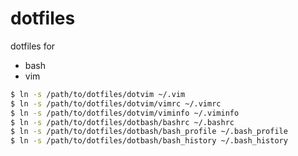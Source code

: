 dotfiles
=========

dotfiles for
* bash
* vim

```bash
$ ln -s /path/to/dotfiles/dotvim ~/.vim
$ ln -s /path/to/dotfiles/dotvim/vimrc ~/.vimrc
$ ln -s /path/to/dotfiles/dotvim/viminfo ~/.viminfo
$ ln -s /path/to/dotfiles/dotbash/bashrc ~/.bashrc
$ ln -s /path/to/dotfiles/dotbash/bash_profile ~/.bash_profile
$ ln -s /path/to/dotfiles/dotbash/bash_history ~/.bash_history
```
